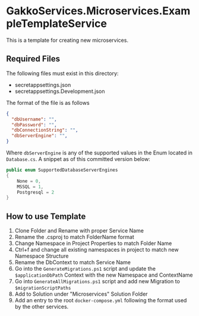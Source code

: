 # GakkoServices.Microservices.ExampleTemplateService

This is a template for creating new microservices.

## Required Files

The following files must exist in this directory:

* secretappsettings.json
* secretappsettings.Development.json

The format of the file is as follows

```json
{
  "dbUsername": "",
  "dbPassword": "",
  "dbConnectionString": "",
  "dbServerEngine": "",
}
```

Where `dbServerEngine` is any of the supported values in the Enum located in
`Database.cs`. A snippet as of this committed version below:

```c#
public enum SupportedDatabaseServerEngines
{
    None = 0,
    MSSQL = 1,
    Postgresql = 2
}
```

## How to use Template

1. Clone Folder and Rename with proper Service Name
1. Rename the .csproj to match FolderName format
1. Change Namespace in Project Properties to match Folder Name
1. Ctrl+f and change all existing namespaces in project to match new Namespace Structure
1. Rename the DbContext to match Service Name
1. Go into the `GenerateMigrations.ps1` script and update the `$applicationDbPath` Context with the new Namespace and ContextName
1. Go into `GenerateAllMigrations.ps1` script and add new Migration to `$migrationScriptPaths` 
1. Add to Solution under "Microservices" Solution Folder
1. Add an entry to the root `docker-compose.yml` following the format used by the other services.
